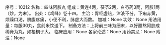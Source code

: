 序号：10212
名称：四味阿胶丸
组成：黄连4两，茯苓2两，白芍药3两，阿胶1两（炒，为末）。
出处：《鸡峰》卷十四。
主治：胃经虚热，津液不分，下痢赤黄，烦躁口渴，脐腹疼痛，小便不利，脉虚大而数。
加减：None
功效：None
用法用量：每服30丸，食前米饮送下。
制备方法：上将前三味为细末，以好醋熬阿胶成稀膏为丸，如梧桐子大。
临床应用：None
各家论述：None
用药禁忌：None
附注：None
